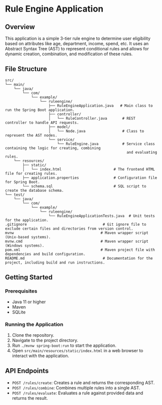 # Rule Engine Application

## Overview

This application is a simple 3-tier rule engine to determine user eligibility based on attributes like age, department, income, spend, etc. It uses an Abstract Syntax Tree (AST) to represent conditional rules and allows for dynamic creation, combination, and modification of these rules.

## File Structure

    src/
    └── main/
        └── java/
            └── com/
                └── example/
                    └── ruleengine/
                        ├── RuleEngineApplication.java   # Main class to run the Spring Boot application.
                        ├── controller/
                        │   └── RuleController.java       # REST controller to handle API requests.
                        ├── model/
                        │   └── Node.java                 # Class to represent the AST nodes.
                        └── service/
                            └── RuleEngine.java           # Service class containing the logic for creating, combining 
                                                            and evaluating rules.
        └── resources/
            ├── static/
            │   └── index.html                        # The frontend HTML file for creating rules.
            ├── application.properties                # Configuration file for Spring Boot.
            └── schema.sql                            # SQL script to create the database schema.
    └── test/
        └── java/
            └── com/
                └── example/
                    └── ruleengine/
                        └── RuleEngineApplicationTests.java  # Unit tests for the application.
    .gitignore                                   # Git ignore file to exclude certain files and directories from version control.
    mvnw                                        # Maven wrapper script (Unix-based systems).
    mvnw.cmd                                    # Maven wrapper script (Windows systems).
    pom.xml                                     # Maven project file with dependencies and build configuration.
    README.md                                    # Documentation for the project, including build and run instructions.


## Getting Started

### Prerequisites

- Java 11 or higher
- Maven
- SQLite

### Running the Application

1. Clone the repository.
2. Navigate to the project directory.
3. Run `./mvnw spring-boot:run` to start the application.
4. Open `src/main/resources/static/index.html` in a web browser to interact with the application.

## API Endpoints

- `POST /rules/create`: Creates a rule and returns the corresponding AST.
- `POST /rules/combine`: Combines multiple rules into a single AST.
- `POST /rules/evaluate`: Evaluates a rule against provided data and returns the result.
